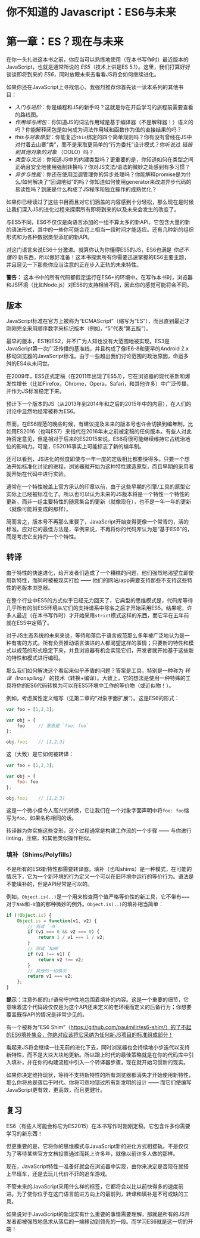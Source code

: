 # 你不知道的 Javascript：ES6与未来
# 第一章：ES？现在与未来

在你一头扎进这本书之前，你应当可以熟练地使用（在本书写作时）最近版本的JavaScript，也就是通常所说的 *ES5*（技术上讲是ES 5.1）。这里，我们打算好好谈谈即将到来的 *ES6*，同时放眼未来去看看JS将会如何继续进化。

如果你还在JavaScript上寻找信心，我强烈推荐你首先读一读本系列的其他书目：

* *入门与进阶*：你是编程和JS的新手吗？这就是你在开启学习的旅程前需要查看的路线图。
* *作用域与闭包*：你知道JS的词法作用域是基于编译器（不是解释器！）语义的吗？你能解释闭包是如何成为词法作用域和函数作为值的直接结果的吗？
* *this与对象原型*：你能复述`this`绑定的四个简单规则吗？你有没有曾经在JS中对付着去山寨“类”，而不是采取更简单的“行为委托”设计模式？你听说过 *链接到其他对象的对象* （OOLO）吗？
* *类型与文法*：你知道JS中的内建类型吗？更重要的是，你知道如何在类型之间正确且安全地使用强制转换吗？你对JS文法/语法的微妙之处感到有多习惯？
* *异步与性能*：你还在使用回调管理你的异步处理吗？你能解释promise是为什么/如何解决了“回调地狱”的吗？你知道如何使用generator来改进异步代码的易读性吗？到底是什么构成了JS程序和独立操作的成熟优化？

如果你已经读过了这些书目而且对它们涵盖的内容感到十分轻松，那么现在是时候让我们深入JS的进化过程来探索所有即将到来的以及未来会发生的改变了。

与ES5不同，ES6不仅仅是向语言添加的一组不算太多的新API。它包含大量的新的语法形式，其中的一些你可能会花上相当一段时间才能适应。还有几种新的组织形式和为各种数据类型添加的新API。

对这门语言来说ES6十分激进。就算你认为你懂得ES5的JS，ES6也满是 *你还不懂的* 新东西，所以做好准备！这本书探索所有你需要迅速掌握的ES6主要主题，并且窥见一下那些你应当注意的正在步入正轨的未来特性。

**警告：** 这本书中的所有代码都假定运行在ES6+的环境中。在写作本书时，浏览器和JS环境（比如Node.js）对ES6的支持相当不同，因此你的感觉可能将会不同。

## 版本

JavaScript标准在官方上被称为“ECMAScript”（缩写为“ES”），而且直到最近才刚刚完全采用顺序数字来标记版本（例如，“5”代表“第五版”）。

最早的版本，ES1和ES2，并不广为人知也没有大范围地被实现。ES3是JavaScript第一次广泛传播的基准线，并且构成了像IE6-8和更早的Android 2.x移动浏览器的JavaScript标准。由于一些超出我们讨论范围的政治原因，命运多舛的ES4从未问世。

在2009年，ES5正式定稿（在2011年出现了ES5.1），它在浏览器的现代革新和爆发性增长（比如Firefox，Chrome，Opera，Safari，和其他许多）中广泛传播，并作为JS标准稳定下来。

预计下一个版本的JS（从2013年到2014年和之后的2015年中的内容），在人们的讨论中显然地经常被称为ES6。

然而，在ES6规范的晚些时候，有建议提及未来的版本号也许会切换到编年制，比如用ES2016（也叫ES7）来指代在2016年末之前被定稿的任何版本。有些人对此持否定意见，但是相对于后来的ES2015来说，ES6将很可能继续维持它占统治地位的影响力。可是，ES2016事实上可能标志了新的编年制。

还可以看到，JS进化的频度即使与一年一度的定版相比都要快得多。只要一个想法开始标准化讨论的进程，浏览器就开始为这种特性建造原型，而且早期的采用者就开始在代码中进行实验。

通常在一个特性被盖上官方承认的印章以前，由于这些早期的引擎/工具的原型它实际上已经被标准化了。所以也可以认为未来的JS版本将是一个特性一个特性的更新，而非一组主要特性的随意集合的更新（就像现在），也不是一年一年的更新（就像可能将变成的那样）。

简而言之，版本号不再那么重要了，JavaScript开始变得更像一个常青的，活的标准。应对它的最佳方法是，举例来说，不再将你的代码库认为是“基于ES6”的，而是考虑它支持的一个个特性。

## 转译

由于特性的快速进化，给开发者们造成了一个糟糕的问题，他们强烈地渴望立即使用新特性，而同时被被现实打脸 —— 他们的网站/app需要支持那些不支持这些特性的老版本浏览器。

在整个行业中ES5的方式似乎已经无力回天了，它典型的思维模式是，代码库等待几乎所有的前ES5环境从它们的支持谱系中除名之后才开始采用ES5。结果呢，许多人最近（在本书写作时）才开始采用`strict`模式这样的东西，而它早在五年前就在ES5中定稿了。

对于JS生态系统的未来来说，等待和落后于语言规范那么多年被广泛地认为是一种有害的方式。所有负责推动语言演进的人都渴望这样的事情；只要新的特性和模式以规范的形式稳定下来，并且浏览器有机会实现它们，开发者就开始基于这些新的特性和模式进行编码。

那么我们如何解决这个看起来似乎矛盾的问题？答案是工具，特别是一种称为 *转译（transpiling）* 的技术（转换+编译）。大致上，它的想法是使用一种特殊的工具将你的ES6代码转换为可以在ES5环境中工作的等价物（或近似物！）。

例如，考虑属性定义缩写（见第二章的“对象字面扩展”）。这是ES6的形式：

```js
var foo = [1,2,3];

var obj = {
	foo		// 意思是 `foo: foo`
};

obj.foo;	// [1,2,3]
```

这（大致）是它如何被转译：

```js
var foo = [1,2,3];

var obj = {
	foo: foo
};

obj.foo;	// [1,2,3]
```

这是一个微小但令人高兴的转换，它让我们在一个对象字面声明中将`foo: foo`缩写为`foo`，如果名称相同的话。

转译器为你实施这些变形，这个过程通常是构建工作流的一个步骤 —— 与你进行linting，压缩，和其他类似操作相似。

### 填补（Shims/Polyfills）

不是所有的ES6新特性都需要转译器。填补（也叫shims）是一种模式，在可能的情况下，它为一个新环境的行为定义一个可以在旧环境中运行的等价行为。语法是不能填补的，但是API经常是可以的。

例如，`Object.is(..)`是一个用来检查两个值严格等价性的新工具，它不带有`===`对于`NaN`和`-0`值的那种微妙的例外。`Object.is(..)`的填补相当简单：

```js
if (!Object.is) {
	Object.is = function(v1, v2) {
		// 测试 `-0`
		if (v1 === 0 && v2 === 0) {
			return 1 / v1 === 1 / v2;
		}
		// 测试 `NaN`
		if (v1 !== v1) {
			return v2 !== v2;
		}
		// 其他的一切情况
		return v1 === v2;
	};
}
```

**提示**：注意外部的`if`语句守护性地包围着填补的内容。这是一个重要的细节，它意味着这个代码段仅仅是为这个API还未定义的老环境而定义的后备行为；你想要覆盖既存API的情况是非常少见的。

有一个被称为“ES6 Shim”（https://github.com/paulmillr/es6-shim/）的了不起的ES6填补集合，你绝对应该将它采纳为任何新JS项目的标准组成部分！

看起来JS将会继续一往无前的进化下去，同时浏览器也会持续地小步迭代以支持新特性，而不是大块大块地更新。所以跟上时代的最佳策略就是在你的代码库中引入填补，并在你的构建流程中引入一个转译器步骤，现在就开始习惯新的现实。

如果你决定维持现状，等待不支持新特性的所有浏览器都消失才开始使用新特性，那么你将总是落后于时代。你将可悲地错过所有新发明的设计 —— 而它们使编写JavaScript更有效，更高效，而且更健壮。

## 复习

ES6（有些人可能会称它为ES2015）在本书写作时刚刚定稿，它包含许多你需要学习的新东西！

但更重要的是，它将你的思维模式与JavaScript新的进化方式相接轨。不是仅仅为了等待某些官方文档投票通过而耗上许多年，就像以前许多人做的那样。

现在，JavaScript特性一准备好就会在浏览器中实现，由你来决定是否现在就搭上早班车，还是去玩儿代价不菲的追车游戏。

不管未来的JavaScript采用什么样的标签，它都将会以比以前快得多的速度前进。为了使你位于在这门语言前进方向上的最前列，转译和填补是不可或缺的工具。

如果说对于JavaScript的新现实有什么重要的事情需要理解，那就是所有的JS开发者都被强烈地恳求从落后的一端移动到领先的一段。而学习ES6就是这一切的开端！
